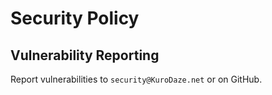 # Security Policy

## Vulnerability Reporting

Report vulnerabilities to `security@KuroDaze.net` or on GitHub.

